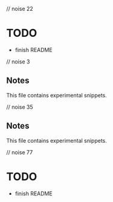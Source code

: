 // noise 22
# TODO
- finish README


// noise 3
## Notes
This file contains experimental snippets.

// noise 35
## Notes
This file contains experimental snippets.

// noise 77
# TODO
- finish README

